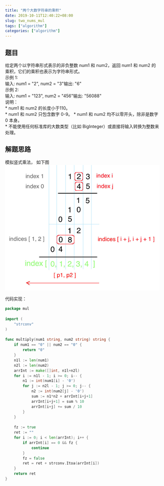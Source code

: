 ```yaml
---
title: "两个大数字符串的乘积"
date: 2019-10-11T12:40:22+08:00
slug: two_nums_mul
tags: ["algorithm"]
categories: ["algorithm"]
---
```


## 题目

给定两个以字符串形式表示的非负整数 num1 和 num2，返回 num1 和 num2 的乘积，它们的乘积也表示为字符串形式。  
示例 1:  
输入: num1 = "2", num2 = "3"输出: "6"  
示例 2:  
输入: num1 = "123", num2 = "456"输出: "56088"  
说明：  
    * num1 和 num2 的长度小于110。  
    * num1 和 num2 只包含数字 0-9。 
    * num1 和 num2 均不以零开头，除非是数字 0 本身。  
    * 不能使用任何标准库的大数类型（比如 BigInteger）或直接将输入转换为整数来处理。  

## 解题思路

模拟竖式乘法， 如下图  
![](https://github.com/xyslion/blog/raw/master/static/media/two_number_mul.png)

代码实现：    
```go
package mul

import (
    "strconv"
)

func multiply(num1 string, num2 string) string {
    if num1 == "0" || num2 == "0" {
        return "0"
    }
    n1l := len(num1)
	n2l := len(num2)
	arrInt := make([]int, n1l+n2l)
	for i := n1l - 1; i >= 0; i-- {
		n1 := int(num1[i] - '0')
		for j := n2l - 1; j >= 0; j-- {
			n2 := int(num2[j] - '0')
			sum := n1*n2 + arrInt[i+j+1]
			arrInt[i+j+1] = sum % 10
			arrInt[i+j] += sum / 10
		}
	}

	fz := true
	ret := ""
	for i := 0; i < len(arrInt); i++ {
		if arrInt[i] == 0 && fz {
			continue
		}
		fz = false
		ret = ret + strconv.Itoa(arrInt[i])
	}
	return ret
}
```